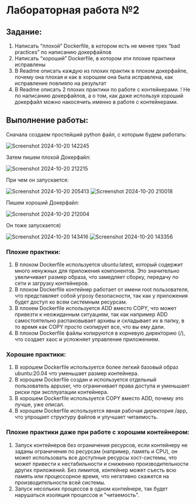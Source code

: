 # Лабораторная работа №2

## Задание:
  1. Написать “плохой” Dockerfile, в котором есть не менее трех “bad practices” по написанию докерфайлов
  2. Написать “хороший” Dockerfile, в котором эти плохие практики исправлены
  3. В Readme описать каждую из плохих практик в плохом докерфайле, почему она плохая и как в хорошем она была исправлена, как исправление повлияло на результат
  4. В Readme описать 2 плохих практики по работе с контейнерами. ! Не по написанию докерфайлов, а о том, как даже используя хороший докерфайл можно накосячить именно в работе с контейнерами.

## Выполнение работы:

Сначала создаем простейший python файл, с которым будем работать:

![Screenshot 2024-10-20 142245](https://github.com/user-attachments/assets/08b96d94-4c58-4886-89b5-853db3c4873c)

Затем пишем плохой Докерфайл:

![Screenshot 2024-10-20 212215](https://github.com/user-attachments/assets/bb3dadb7-1bd3-467e-ad1c-db7f094d6255)

При чем он запускается:

![Screenshot 2024-10-20 205413](https://github.com/user-attachments/assets/23e1a8a4-528c-455a-abe6-48f9993d796d)
![Screenshot 2024-10-20 210018](https://github.com/user-attachments/assets/85cda34e-70f2-4226-8935-ee935faf5092)

Пишем хороший Докерфайл:

![Screenshot 2024-10-20 212004](https://github.com/user-attachments/assets/219a236f-d579-4a8c-a70b-d90aa81b502f)

Он тоже запускается)

![Screenshot 2024-10-20 143416](https://github.com/user-attachments/assets/e2cdf461-a5bb-49ac-afdd-c31352315d8e)
![Screenshot 2024-10-20 143356](https://github.com/user-attachments/assets/91820241-ae9e-4352-99cb-6ae095b6b6c7)

### Плохие практики:
  1. В плохом Dockerfile используется ubuntu:latest, который содержит много ненужных для приложения компонентов. Это значительно увеличивает размер образа, что замедляет сборку, передачу по сети и загрузку контейнеров.
  2. В плохом Dockerfile контейнер работает от имени root пользователя, что представляет собой угрозу безопасности, так как у приложения будет доступ ко всем системным ресурсам.
  3. В плохем Dockerfile используется ADD вместо COPY, что может привезти к неожиданным ситуациям, так как например ADD самостоятельно распаковывает архивы и складывает их в папку, в то время как COPY просто скопирует все, что вы ему дали.
  4. В плохом Dockerfile файлы копируются в корневую директорию (/), что создает хаос и усложняет управление приложением.

### Хорошие практики:
 1. В хорошем Dockerfile используется более легкий базовый образ ubuntu:20.04 что уменьшает размер контейнера.
 2. В хорошем Dockerfile создан и используется отдельный пользователь appuser, что ограничивает права доступа и уменьшает риски при эксплуатации контейнера.
 3. В хорошем Dockerfile используется COPY вместо ADD, почему это лучше, уже описал.
 4. В хорошем Dockerfile используется явная рабочая директория /app, что упрощает структуру файлов и улучшает читаемость.

### Плохие практики даже при работе с хорошим контейнером:
  1. Запуск контейнеров без ограничения ресурсов, если контейнеру не заданы ограничения по ресурсам (например, память и CPU), он может использовать все доступные ресурсы хост-системы, что может привести к нестабильности и снижению производительности других приложений. Без лимитов, контейнер может съесть всю память или процессорное время, что негативно скажется на производительности всей системы.
  2. Запуск несольких процессов в одном контейнере, так будет нарушаться изоляция процессов и "читаемость".
